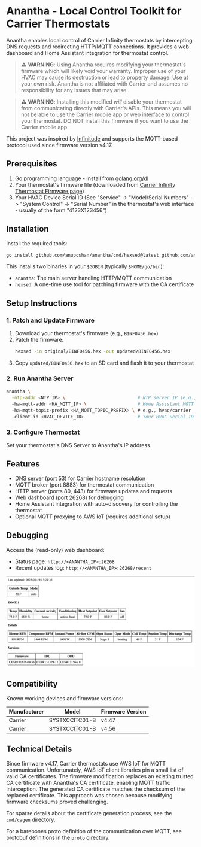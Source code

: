 # Anantha - Local Control Toolkit for Carrier Thermostats

Anantha enables local control of Carrier Infinity thermostats by intercepting DNS requests and redirecting HTTP/MQTT connections. It provides a web dashboard and Home Assistant integration for thermostat control.

> ⚠️ **WARNING**: Using Anantha requires modifying your thermostat's firmware which will likely void your warranty. Improper use of your HVAC may cause its destruction or lead to property damage. Use at your own risk. Anantha is not affiliated with Carrier and assumes no responsibility for any issues that may arise.

> ⚠️ **WARNING**: Installing this modified *will* disable your thermostat from communicating directly with Carrier's APIs. This means you will not be able to use the Carrier mobile app or web interface to control your thermostat. DO NOT install this firmware if you want to use the Carrier mobile app.

This project was inspired by [Infinitude](https://github.com/nebulous/infinitude) and supports the MQTT-based protocol used since firmware version v4.17.

## Prerequisites

1. Go programming language - Install from [golang.org/dl](http://golang.org/dl)
2. Your thermostat's firmware file (downloaded from [Carrier Infinity Thermostat Firmware page](https://www.myinfinitytouch.carrier.com/Infinity/Downloads))
3. Your HVAC Device Serial ID (See "Service" -> "Model/Serial Numbers" -> "System Control" -> "Serial Number" in the thermostat's web interface - usually of the form "4123X123456")

## Installation

Install the required tools:
```bash
go install github.com/anupcshan/anantha/cmd/hexsed@latest github.com/anupcshan/anantha/cmd/anantha@latest
```

This installs two binaries in your `$GOBIN` (typically `$HOME/go/bin`):
- `anantha`: The main server handling HTTP/MQTT communication
- `hexsed`: A one-time use tool for patching firmware with the CA certificate

## Setup Instructions

### 1. Patch and Update Firmware

1. Download your thermostat's firmware (e.g., `BINF0456.hex`)
2. Patch the firmware:
   ```bash
   hexsed -in original/BINF0456.hex -out updated/BINF0456.hex
   ```
3. Copy `updated/BINF0456.hex` to an SD card and flash it to your thermostat

### 2. Run Anantha Server

```bash
anantha \
  -ntp-addr <NTP_IP> \                           # NTP server IP (e.g., 192.168.86.1)
  -ha-mqtt-addr <HA_MQTT_IP> \                   # Home Assistant MQTT server IP
  -ha-mqtt-topic-prefix <HA_MQTT_TOPIC_PREFIX> \ # e.g., hvac/carrier
  -client-id <HVAC_DEVICE_ID>                    # Your HVAC Serial ID
```

### 3. Configure Thermostat

Set your thermostat's DNS Server to Anantha's IP address.

## Features

- DNS server (port 53) for Carrier hostname resolution
- MQTT broker (port 8883) for thermostat communication
- HTTP server (ports 80, 443) for firmware updates and requests
- Web dashboard (port 26268) for debugging
- Home Assistant integration with auto-discovery for controlling the thermostat
- Optional MQTT proxying to AWS IoT (requires additional setup)

## Debugging

Access the (read-only) web dashboard:
- Status page: `http://<ANANTHA_IP>:26268`
- Recent updates log: `http://<ANANTHA_IP>:26268/recent`

![Dashboard](dashboard.png)

## Compatibility

Known working devices and firmware versions:

| Manufacturer | Model | Firmware Version |
|-------------|-------|------------------|
| Carrier | SYSTXCCITC01-B | v4.47 |
| Carrier | SYSTXCCITC01-B | v4.56 |

## Technical Details

Since firmware v4.17, Carrier thermostats use AWS IoT for MQTT communication. Unfortunately, AWS IoT client libraries pin a small list of valid CA certificates. The firmware modification replaces an existing trusted CA certificate with Anantha's CA certificate, enabling MQTT traffic interception. The generated CA certificate matches the checksum of the replaced certificate. This approach was chosen because modifying firmware checksums proved challenging.

For sparse details about the certificate generation process, see the `cmd/cagen` directory.

For a barebones proto definition of the communication over MQTT, see protobuf definitions in the `proto` directory.